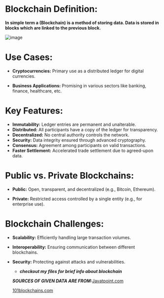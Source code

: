 

# Blockchain Definition:
**In simple term a (Blockchain) is a method of storing data. 
Data is stored in blocks which are linked to the previous block.**


![image](https://github.com/Rjesh2006/Block_chain/assets/143868643/80c4ba3c-d91b-4e4c-981c-4a50b7352bd8)





# Use Cases:
- **Cryptocurrencies:** Primary use as a distributed ledger for digital currencies.
  
- **Business Applications:** Promising in various sectors like banking, finance, healthcare, etc.


# Key Features:
- **Immutability:** Ledger entries are permanent and unalterable.
- **Distributed:** All participants have a copy of the ledger for transparency.
- **Decentralized:** No central authority controls the network.
- **Security:** Data integrity ensured through advanced cryptography.
- **Consensus:** Agreement among participants on valid transactions.
- **Faster Settlement:** Accelerated trade settlement due to agreed-upon data.


# Public vs. Private Blockchains:
- **Public:** Open, transparent, and decentralized (e.g., Bitcoin, Ethereum).
  
- **Private:** Restricted access controlled by a single entity (e.g., for enterprise use).

# Blockchain Challenges:
- **Scalability:** Efficiently handling large transaction volumes.
  
- **Interoperability:** Ensuring communication between different blockchains.
  
- **Security:** Protecting against attacks and vulnerabilities.


    - ***checkout my files for brief info about blockchain***
 
      
  ***SOURCES OF GIVEN DATA ARE FROM:***[Javatpoint.com](https://www.javatpoint.com/blockchain-tutorial)
  
  [101blockchains.com](https://101blockchains.com/blockchain-fundamentals-presentation/)
